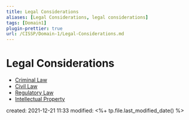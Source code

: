 ```yaml
---
title: Legal Considerations
aliases: [Legal Considerations, legal considerations]
tags: [Domain1]
plugin-prettier: true
url: /CISSP/Domain-1/Legal-Considerations.md
---
```


# Legal Considerations

- [Criminal Law](notes/CISSP/Domain%201/Security%20Laws/Criminal%20Law)
- [Civil Law](notes/CISSP/Domain%201/Security%20Laws/Civil%20Law)
- [Regulatory Law](notes/CISSP/Domain%201/Security%20Laws/Administrative%20Law)
- [Intellectual Property](notes/CISSP/Domain%201/Intellectual%20Property)

created: 2021-12-21 11:33
modified: <%+ tp.file.last_modified_date() %>
